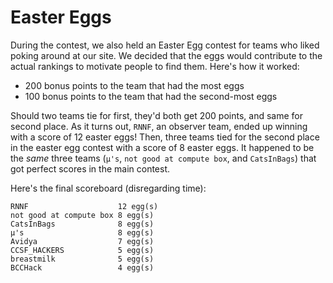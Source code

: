 # Easter Eggs

During the contest, we also held an Easter Egg contest for teams who liked poking around at our site. We decided that the eggs would contribute to the actual rankings to motivate people to find them. Here's how it worked:

* 200 bonus points to the team that had the most eggs
* 100 bonus points to the team that had the second-most eggs

Should two teams tie for first, they'd both get 200 points, and same for second place. As it turns out, `RNNF`, an observer team, ended up winning with a score of 12 easter eggs! Then, three teams tied for the second place in the easter egg contest with a score of 8 easter eggs. It happened to be the *same* three teams (`µ's`, `not good at compute box`, and `CatsInBags`) that got perfect scores in the main contest.

Here's the final scoreboard (disregarding time):

    RNNF                    12 egg(s)
    not good at compute box 8 egg(s)
    CatsInBags              8 egg(s)
    µ's                     8 egg(s)
    Avidya                  7 egg(s)
    CCSF_HACKERS            5 egg(s)
    breastmilk              5 egg(s)
    BCCHack                 4 egg(s)